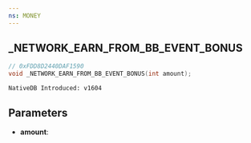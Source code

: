 ```yaml
---
ns: MONEY
---
```

## _NETWORK_EARN_FROM_BB_EVENT_BONUS

```c
// 0xFDD8D2440DAF1590
void _NETWORK_EARN_FROM_BB_EVENT_BONUS(int amount);
```

```
NativeDB Introduced: v1604
```

## Parameters
* **amount**:
